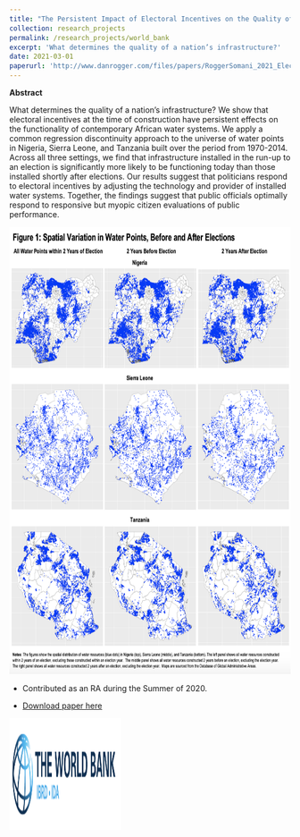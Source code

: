 ```yaml
---
title: "The Persistent Impact of Electoral Incentives on the Quality of Infrastructure - Rogger & Somani"
collection: research_projects
permalink: /research_projects/world_bank
excerpt: 'What determines the quality of a nation’s infrastructure?'
date: 2021-03-01
paperurl: 'http://www.danrogger.com/files/papers/RoggerSomani_2021_Elections%20and%20Infrastructure.pdf'
---
```

**Abstract**

What determines the quality of a nation’s infrastructure? We show that electoral incentives at the time of construction have persistent effects on the functionality of contemporary African water systems. We apply a common regression discontinuity approach to the universe of water points in Nigeria, Sierra Leone, and Tanzania built over the period from 1970-2014. Across all three settings, we find that infrastructure installed in the run-up to an election is significantly more likely to be functioning today than those installed shortly after elections. Our results suggest that politicians respond to electoral incentives by adjusting the technology and provider of installed water systems. Together, the findings suggest that public officials optimally respond to responsive but myopic citizen evaluations of public performance.


<img src="/images/research_projects/world_bank.png" width="800" height="800" />


* Contributed as an RA during the Summer of 2020.


* [Download paper here](http://www.danrogger.com/files/papers/RoggerSomani_2021_Elections%20and%20Infrastructure.pdf)


<img src="/images/cv/wb.png" width="200" height="200" />
